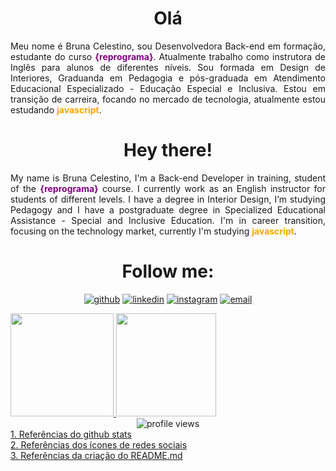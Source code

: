 # <div align = center> Olá </div>

<div align = "justify">
<p>Meu nome é Bruna Celestino, sou Desenvolvedora Back-end em formação, estudante do curso <b style='color:purple'>{reprograma}</b>. Atualmente trabalho como instrutora de Inglês para alunos de diferentes níveis. Sou formada em Design de Interiores, Graduanda em Pedagogia e pós-graduada em Atendimento Educacional Especializado - Educação Especial e Inclusiva. Estou em transição de carreira, focando no mercado de tecnologia, atualmente estou estudando <b style='color:orange'>javascript</b>.</p>  
</div> 

# <div align = center> Hey there! </div>


<div align = "justify">     
<p>My name is Bruna Celestino, I'm a Back-end Developer in training, student of the <b style='color:purple'>{reprograma}</b> course. I currently work as an English instructor for students of different levels. I have a degree in Interior Design, I’m studying Pedagogy and I have a postgraduate degree in Specialized Educational Assistance - Special and Inclusive Education. I'm in career transition, focusing on the technology market, currently I'm studying <b style='color:orange'>javascript</b>.</p>  
</div> 
  

# <div align = center> Follow me: </div>



<div align = "center">
   
     
  <a href="https://github.com/BrunaCelestino"><img alt="github" src="https://img.shields.io/badge/Follow-100000?style=for-the-badge&logo=github&logoColor=white"/></a>
  <a href="https://www.linkedin.com/in/bruna-celestino-104124196/"><img alt="linkedin" src="https://img.shields.io/badge/LinkedIn-0077B5?style=for-the-badge&logo=linkedin&logoColor=white"/></a>
  <a href="https://www.instagram.com/b.celestin2/"><img alt="instagram" src="https://img.shields.io/badge/Instagram-E4405F?style=for-the-badge&logo=instagram&logoColor=white" /></a>
  <a href="mailto:brunaccelestino@gmail.com"><img alt="email" src="https://img.shields.io/badge/Gmail-D14836?style=for-the-badge&logo=gmail&logoColor=white"/></a>
  
  
</div>


  
<div align = "left">  
  <a href="https://github.com/BrunaCelestino">
    <img  height=165px src="https://github-readme-stats.vercel.app/api?username=BrunaCelestino&show_icons=true&theme=calm&count_private=true&includes_all_commits=true" />
    <img  height= 165px  width = 160px src="https://github-readme-stats.vercel.app/api/top-langs/?username=BrunaCelestino&show_icons=true&hide=html&layout=compact&theme=calm" />
  </a>
</div>




<div align ="center">
  <img src="https://gpvc.arturio.dev/BrunaCelestino" alt="profile views">
</div>


<div>
  <a href="https://github.com/anuraghazra/github-readme-stats">1. Referências do github stats</a><br>
  <a href="https://github.com/iuricode/readme-template">2. Referências dos ícones de redes sociais</a><br>
  <a href="https://github.com/lilitbandeira/lilitbandeira">3. Referências da criação do README.md </a>
  <br>
</div>


